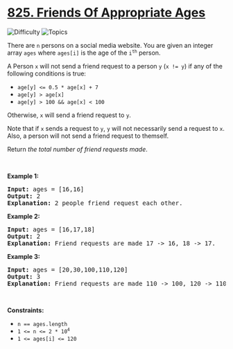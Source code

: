 # [825. Friends Of Appropriate Ages](https://leetcode.com/problems/friends-of-appropriate-ages)

![Difficulty](https://img.shields.io/badge/Difficulty-Medium-blue.svg) ![Topics](https://img.shields.io/badge/Topics-Array,%20Two%20Pointers,%20Binary%20Search,%20Sorting-orange.svg)
<br/>

<p>There are <code>n</code> persons on a social media website. You are given an integer array <code>ages</code> where <code>ages[i]</code> is the age of the <code>i<sup>th</sup></code> person.</p>

<p>A Person <code>x</code> will not send a friend request to a person <code>y</code> (<code>x != y</code>) if any of the following conditions is true:</p>

<ul>
	<li><code>age[y] &lt;= 0.5 * age[x] + 7</code></li>
	<li><code>age[y] &gt; age[x]</code></li>
	<li><code>age[y] &gt; 100 &amp;&amp; age[x] &lt; 100</code></li>
</ul>

<p>Otherwise, <code>x</code> will send a friend request to <code>y</code>.</p>

<p>Note that if <code>x</code> sends a request to <code>y</code>, <code>y</code> will not necessarily send a request to <code>x</code>. Also, a person will not send a friend request to themself.</p>

<p>Return <em>the total number of friend requests made</em>.</p>

<p>&nbsp;</p>
<p><strong class="example">Example 1:</strong></p>

<pre>
<strong>Input:</strong> ages = [16,16]
<strong>Output:</strong> 2
<strong>Explanation:</strong> 2 people friend request each other.
</pre>

<p><strong class="example">Example 2:</strong></p>

<pre>
<strong>Input:</strong> ages = [16,17,18]
<strong>Output:</strong> 2
<strong>Explanation:</strong> Friend requests are made 17 -&gt; 16, 18 -&gt; 17.
</pre>

<p><strong class="example">Example 3:</strong></p>

<pre>
<strong>Input:</strong> ages = [20,30,100,110,120]
<strong>Output:</strong> 3
<strong>Explanation:</strong> Friend requests are made 110 -&gt; 100, 120 -&gt; 110, 120 -&gt; 100.
</pre>

<p>&nbsp;</p>
<p><strong>Constraints:</strong></p>

<ul>
	<li><code>n == ages.length</code></li>
	<li><code>1 &lt;= n &lt;= 2 * 10<sup>4</sup></code></li>
	<li><code>1 &lt;= ages[i] &lt;= 120</code></li>
</ul>

